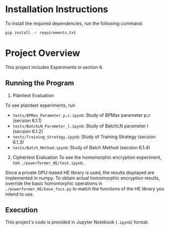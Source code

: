 # Installation Instructions

To install the required dependencies, run the following command:

```bash
pip install -r requirements.txt
```

# Project Overview
This project includes Experiments in section 6.

## Running the Program

1. Plaintext Evaluation

To see plaintext experiments, run
- `tests/BPMax_Parameter_p,c.ipynb`: Study of BPMax parameter p,c (secsion 6.1.1)
- `tests/BatchLN_Parameter_l.ipynb`: Study of BatchLN parameter l (secsion 6.1.2)
- `tests/Training_Stretegy.ipynb`: Study of Training Strategy (secsion 6.1.3)
- `tests/Batch_Method.ipynb`: Study of Batch Method (secsion 6.1.4)

2. Ciphertext Evaluation
To see the homomorphic encryption experiment, run `./powerformer_HE/test.ipynb`.

Since a private GPU-based HE library is used, the results displayed are implemented in numpy. To obtain actual homomorphic encryption results, override the basic homomorphic operations in `./powerformer_HE/base_fncs.py` to match the functions of the HE library you intend to use.

## Execution
This project's code is provided in Jupyter Notebook (`.ipynb`) format.